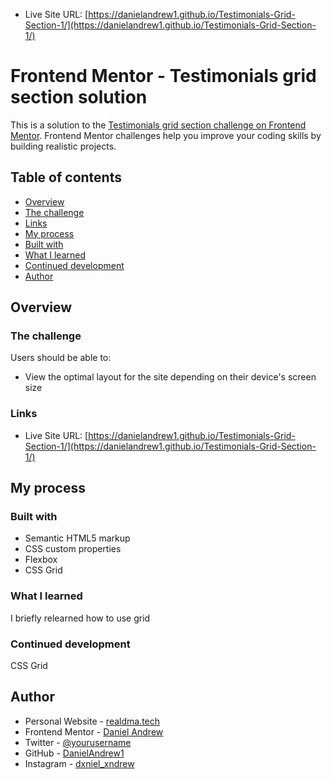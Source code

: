 - Live Site URL: [https://danielandrew1.github.io/Testimonials-Grid-Section-1/](https://danielandrew1.github.io/Testimonials-Grid-Section-1/)

# Frontend Mentor - Testimonials grid section solution

This is a solution to the [Testimonials grid section challenge on Frontend Mentor](https://www.frontendmentor.io/challenges/testimonials-grid-section-Nnw6J7Un7). Frontend Mentor challenges help you improve your coding skills by building realistic projects. 

## Table of contents

- [Overview](#overview)
- [The challenge](#the-challenge)
- [Links](#links)
- [My process](#my-process)
- [Built with](#built-with)
- [What I learned](#what-i-learned)
- [Continued development](#continued-development)
- [Author](#author)


## Overview

### The challenge

Users should be able to:

- View the optimal layout for the site depending on their device's screen size


### Links

- Live Site URL: [https://danielandrew1.github.io/Testimonials-Grid-Section-1/](https://danielandrew1.github.io/Testimonials-Grid-Section-1/)

## My process

### Built with

- Semantic HTML5 markup
- CSS custom properties
- Flexbox
- CSS Grid

### What I learned

I briefly relearned how to use grid

### Continued development

CSS Grid

## Author

- Personal Website - [realdma.tech](https://www.realdma.tech)
- Frontend Mentor - [Daniel Andrew](https://www.frontendmentor.io/profile/DanielAndrew1)
- Twitter - [@yourusername](https://www.twitter.com/danny21769)
- GitHub - [DanielAndrew1](https://www.github.io/danielandrew1/)
- Instagram - [dxniel_xndrew](https://www.instagram/dxniel_xndrew/)
